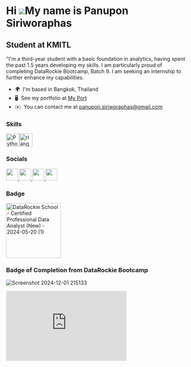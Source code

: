 Hi ![](https://user-images.githubusercontent.com/18350557/176309783-0785949b-9127-417c-8b55-ab5a4333674e.gif)My name is Panupon Siriworaphas
============================================================================================================================================

Student at KMITL
----------------

"I'm a third-year student with a basic foundation in analytics, having spent the past 1.5 years developing my skills. I am particularly proud of completing DataRockie Bootcamp, Batch 9. I am seeking an internship to further enhance my capabilities.

* 🌍  I'm based in Bangkok, Thailand
* 🖥️  See my portfolio at [My Port](http://github.com/TZanarkand)
* ✉️  You can contact me at [panupon.siriworaphas@gmail.com](mailto:panupon.siriworaphas@gmail.com)

### Skills


<p align="left">
<a href="https://www.python.org/" target="_blank" rel="noreferrer"><img src="https://raw.githubusercontent.com/danielcranney/readme-generator/main/public/icons/skills/python-colored.svg" width="36" height="36" alt="Python" /></a><a href="https://www.r-project.org/" target="_blank" rel="noreferrer"><img src="https://raw.githubusercontent.com/danielcranney/readme-generator/main/public/icons/skills/rlang-colored.svg" width="36" height="36" alt="rlang" /></a><a href="https://code.visualstudio.com/" target="_blank" rel="noreferrer"></a>
</p>


### Socials

<p align="left"> <a href="https://www.facebook.com/DVKSam/" target="_blank" rel="noreferrer"> <picture> <source media="(prefers-color-scheme: dark)" srcset="https://raw.githubusercontent.com/danielcranney/readme-generator/main/public/icons/socials/facebook-dark.svg" /> <source media="(prefers-color-scheme: light)" srcset="https://raw.githubusercontent.com/danielcranney/readme-generator/main/public/icons/socials/facebook.svg" /> <img src="https://raw.githubusercontent.com/danielcranney/readme-generator/main/public/icons/socials/facebook.svg" width="32" height="32" /> </picture> </a> <a href="https://www.github.com/TZanarkand" target="_blank" rel="noreferrer"> <picture> <source media="(prefers-color-scheme: dark)" srcset="https://raw.githubusercontent.com/danielcranney/readme-generator/main/public/icons/socials/github-dark.svg" /> <source media="(prefers-color-scheme: light)" srcset="https://raw.githubusercontent.com/danielcranney/readme-generator/main/public/icons/socials/github.svg" /> <img src="https://raw.githubusercontent.com/danielcranney/readme-generator/main/public/icons/socials/github.svg" width="32" height="32" /> </picture> </a> <a href="http://www.instagram.com/rwby_sam.eos/" target="_blank" rel="noreferrer"> <picture> <source media="(prefers-color-scheme: dark)" srcset="https://raw.githubusercontent.com/danielcranney/readme-generator/main/public/icons/socials/instagram-dark.svg" /> <source media="(prefers-color-scheme: light)" srcset="https://raw.githubusercontent.com/danielcranney/readme-generator/main/public/icons/socials/instagram.svg" /> <img src="https://raw.githubusercontent.com/danielcranney/readme-generator/main/public/icons/socials/instagram.svg" width="32" height="32" /> </picture> </a> <a href="https://www.linkedin.com/in/panupon-siriworaphas-083631278/?trk=opento_sprofile_goalscard" target="_blank" rel="noreferrer"> <picture> <source media="(prefers-color-scheme: dark)" srcset="https://raw.githubusercontent.com/danielcranney/readme-generator/main/public/icons/socials/linkedin-dark.svg" /> <source media="(prefers-color-scheme: light)" srcset="https://raw.githubusercontent.com/danielcranney/readme-generator/main/public/icons/socials/linkedin.svg" /> <img src="https://raw.githubusercontent.com/danielcranney/readme-generator/main/public/icons/socials/linkedin.svg" width="32" height="32" /> </picture> </a></p>

### Badge 
<img src="https://github.com/user-attachments/assets/ba3f35ea-6695-432e-ba60-d3ae8130778a" width="150" height="150" alt="DataRockie School - Certified Professional Data Analyst (New) - 2024-05-20 (1)">

### Badge of Completion from DataRockie Bootcamp 
![Screenshot 2024-12-01 215133](https://github.com/user-attachments/assets/b1cdf85d-d5a9-47c3-92bd-be9eb7bcda77)

<iframe src="https://api.badgr.io/public/assertions/YXTAtNdkQPKbjgbo6fPr0Q?embedVersion=1&amp;embedWidth=330&amp;embedHeight=191&amp;identity__email=pnpz4474%40gmail.com" title="Badge: Data Analyst Manifesto" style="width: 330px; height: 191px; border: 0px;"></iframe>

